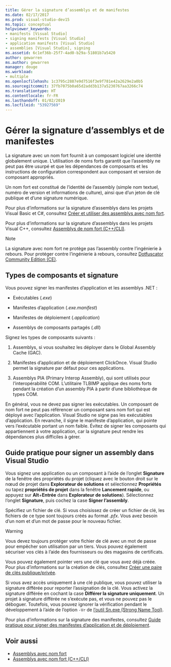 ```yaml
---
title: Gérer la signature d’assemblys et de manifestes
ms.date: 02/17/2017
ms.prod: visual-studio-dev15
ms.topic: conceptual
helpviewer_keywords:
- manifests [Visual Studio]
- signing manifests [Visual Studio]
- application manifests [Visual Studio]
- assemblies [Visual Studio], signing
ms.assetid: 6c1ef36b-25f7-4ad0-b29a-51801b7a5420
author: gewarren
ms.author: gewarren
manager: douge
ms.workload:
- multiple
ms.openlocfilehash: 1c3795c2887e9d7516f3e9f781e42a2629e2a0b5
ms.sourcegitcommit: 37fb7075b0a65d2add3b137a5230767aa3266c74
ms.translationtype: HT
ms.contentlocale: fr-FR
ms.lasthandoff: 01/02/2019
ms.locfileid: "53927569"
---
```

# <a name="manage-assembly-and-manifest-signing"></a>Gérer la signature d’assemblys et de manifestes

La signature avec un nom fort fournit à un composant logiciel une identité globalement unique. L’utilisation de noms forts garantit que l’assembly ne peut pas être usurpé et que les dépendances de composants et les instructions de configuration correspondent aux composant et version de composant appropriés.

Un nom fort est constitué de l’identité de l’assembly (simple nom textuel, numéro de version et informations de culture), ainsi que d’un jeton de clé publique et d’une signature numérique.

Pour plus d’informations sur la signature d’assemblys dans les projets Visual Basic et C#, consultez [Créer et utiliser des assemblys avec nom fort](/dotnet/framework/app-domains/create-and-use-strong-named-assemblies).

Pour plus d’informations sur la signature d’assemblys dans les projets Visual C++, consultez [Assemblys de nom fort (C++/CLI)](/cpp/dotnet/strong-name-assemblies-assembly-signing-cpp-cli).

> [!NOTE]
> La signature avec nom fort ne protège pas l’assembly contre l’ingénierie à rebours. Pour protéger contre l’ingénierie à rebours, consultez [Dotfuscator Community Edition (CE)](dotfuscator/index.md).

## <a name="asset-types-and-signing"></a>Types de composants et signature

Vous pouvez signer les manifestes d’application et les assemblys .NET :

- Exécutables (*.exe*)

- Manifestes d’application (*.exe.manifest*)

- Manifestes de déploiement (*.application*)

- Assemblys de composants partagés (*.dll*)

Signez les types de composants suivants :

1. Assemblys, si vous souhaitez les déployer dans le Global Assembly Cache (GAC).

2. Manifestes d’application et de déploiement ClickOnce. Visual Studio permet la signature par défaut pour ces applications.

3. Assemblys PIA (Primary Interop Assembly), qui sont utilisés pour l’interopérabilité COM. L’utilitaire TLBIMP applique des noms forts pendant la création d’un assembly PIA à partir d’une bibliothèque de types COM.

En général, vous ne devez pas signer les exécutables. Un composant de nom fort ne peut pas référencer un composant sans nom fort qui est déployé avec l’application. Visual Studio ne signe pas les exécutables d’application. En revanche, il signe le manifeste d’application, qui pointe vers l’exécutable portant un nom faible. Évitez de signer les composants qui appartiennent à votre application, car la signature peut rendre les dépendances plus difficiles à gérer.

## <a name="how-to-sign-an-assembly-in-visual-studio"></a>Guide pratique pour signer un assembly dans Visual Studio

Vous signez une application ou un composant à l’aide de l’onglet **Signature** de la fenêtre des propriétés du projet (cliquez avec le bouton droit sur le nœud de projet dans **Explorateur de solutions** et sélectionnez **Propriétés** ou tapez **propriétés de projet** dans la fenêtre **Lancement rapide**, ou appuyez sur **Alt**+**Entrée** dans **Explorateur de solutions**). Sélectionnez l’onglet **Signature**, puis cochez la case **Signer l’assembly**.

Spécifiez un fichier de clé. Si vous choisissez de créer un fichier de clé, les fichiers de ce type sont toujours créés au format *.pfx*. Vous avez besoin d’un nom et d’un mot de passe pour le nouveau fichier.

> [!WARNING]
> Vous devez toujours protéger votre fichier de clé avec un mot de passe pour empêcher son utilisation par un tiers. Vous pouvez également sécuriser vos clés à l’aide des fournisseurs ou des magasins de certificats.

Vous pouvez également pointer vers une clé que vous avez déjà créée. Pour plus d’informations sur la création de clés, consultez [Créer une paire de clés publique/privée](/dotnet/framework/app-domains/how-to-create-a-public-private-key-pair).

Si vous avez accès uniquement à une clé publique, vous pouvez utiliser la signature différée pour reporter l’assignation de la clé. Vous activez la signature différée en cochant la case **Différer la signature uniquement**. Un projet à signature différée ne s’exécute pas, et vous ne pouvez pas le déboguer. Toutefois, vous pouvez ignorer la vérification pendant le développement à l’aide de l’option `-Vr` de [l’outil Sn.exe (Strong Name Tool)](/dotnet/framework/tools/sn-exe-strong-name-tool).

Pour plus d’informations sur la signature des manifestes, consultez [Guide pratique pour signer des manifestes d’application et de déploiement](../ide/how-to-sign-application-and-deployment-manifests.md).

## <a name="see-also"></a>Voir aussi

- [Assemblys avec nom fort](/dotnet/framework/app-domains/strong-named-assemblies)
- [Assemblys avec nom fort (C++/CLI)](/cpp/dotnet/strong-name-assemblies-assembly-signing-cpp-cli)

